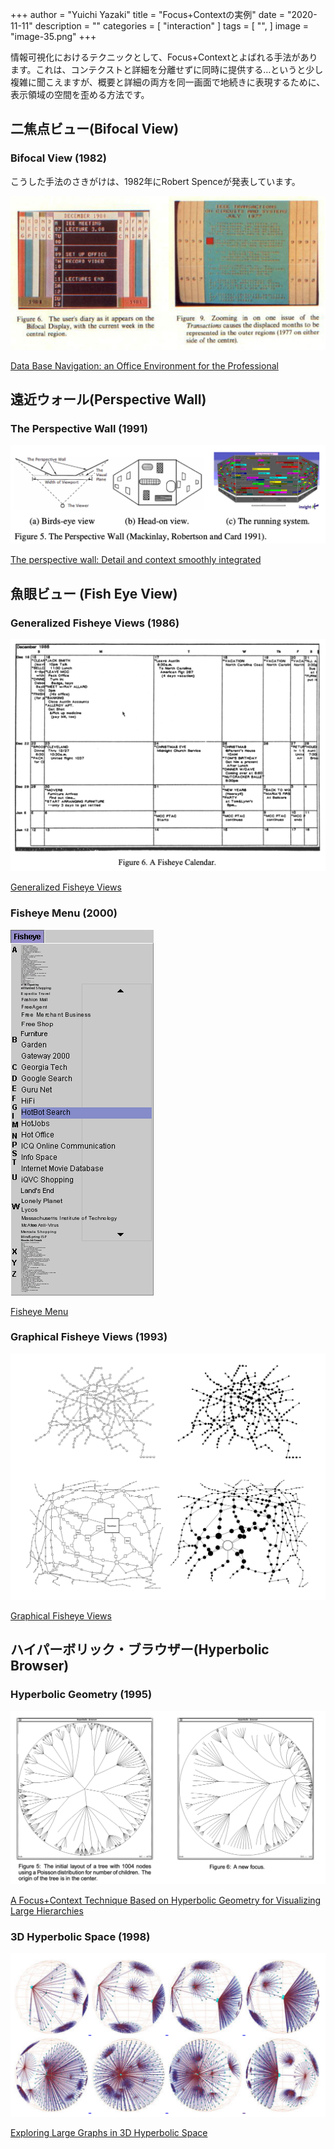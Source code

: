 +++
author = "Yuichi Yazaki"
title = "Focus+Contextの実例"
date = "2020-11-11"
description = ""
categories = [
    "interaction"
]
tags = [
    "",
]
image = "image-35.png"
+++

情報可視化におけるテクニックとして、Focus+Contextとよばれる手法があります。これは、コンテクストと詳細を分離せずに同時に提供する…というと少し複雑に聞こえますが、概要と詳細の両方を同一画面で地続きに表現するために、表示領域の空間を歪める方法です。

<!--more-->

## 二焦点ビュー(Bifocal View)

### Bifocal View (1982)
こうした手法のさきがけは、1982年にRobert Spenceが発表しています。

![](image-29.png)

[Data Base Navigation: an Office Environment for the Professional](https://www.researchgate.net/publication/247494429_Data_Base_Navigation_an_Office_Environment_for_the_Professional)



## 遠近ウォール(Perspective Wall)
### The Perspective Wall (1991)

![](image-30.png)

[The perspective wall: Detail and context smoothly integrated](https://www.researchgate.net/publication/247494429_Data_Base_Navigation_an_Office_Environment_for_the_Professional)



## 魚眼ビュー (Fish­ Eye View)

### Generalized Fisheye Views (1986)

![](image-31.png)

[Generalized Fisheye Views](https://citeseerx.ist.psu.edu/viewdoc/download?doi=10.1.1.124.1233&rep=rep1&type=pdf)

### Fisheye Menu (2000)

![](image-32.png)


[Fisheye Menu](https://www.cs.umd.edu/hcil/fisheyemenu/)



### Graphical Fisheye Views (1993)

![](image-33.png)

[Graphical Fisheye Views](https://dl.acm.org/doi/10.1145/198366.198384)



## ハイパーボリック・ブラウザー(Hyperbolic Browser)

### Hyperbolic Geometry (1995)

![](image-34.png)

[A Focus+Context Technique Based on Hyperbolic Geometry for Visualizing Large Hierarchies](http://www.ramanarao.com/papers/startree-chi95.pdf)


### 3D Hyperbolic Space (1998)

![](image-35.png)

[Exploring Large Graphs in 3D Hyperbolic Space](https://graphics.stanford.edu/papers/h3cga/html/)